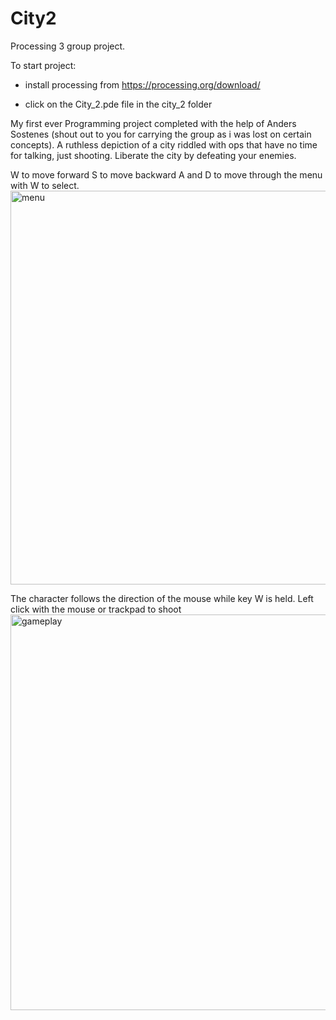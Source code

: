 # City2

Processing 3 group project.

To start project: 
   - install processing from  https://processing.org/download/ 
   
   -  click on the City_2.pde file in the city_2 folder
   
My first ever Programming project completed with the help of Anders Sostenes (shout out to you for carrying the group as i was lost on certain concepts). 
A ruthless depiction of a city riddled with ops that have no time for talking, just shooting. Liberate the city by defeating your enemies.


W to move forward
S to move backward
A and D to move through the menu with W to select.
<img width="630" alt="menu" src="https://user-images.githubusercontent.com/34945097/119360314-7cc03200-bc78-11eb-9c88-898ffea3e5c0.png">


The character follows the direction of the mouse while key W is held.
Left click with the mouse or trackpad to shoot
<img width="633" alt="gameplay" src="https://user-images.githubusercontent.com/34945097/119360542-ba24bf80-bc78-11eb-9ce1-d2cf7ef2631f.png">


 
